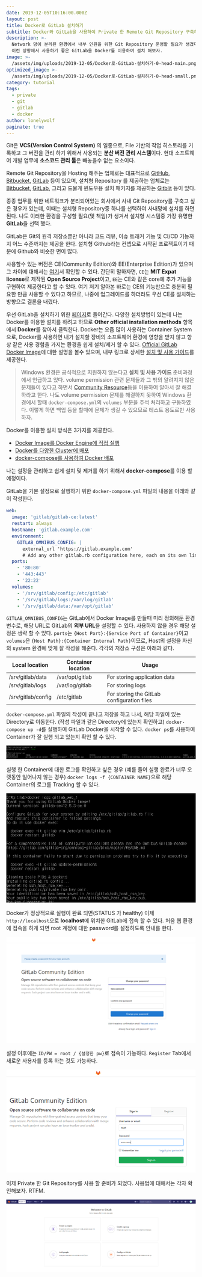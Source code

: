 ```yaml
---
date: 2019-12-05T10:16:00.000Z
layout: post
title: Docker로 GitLab 설치하기
subtitle: Docker와 GitLab을 사용하여 Private 한 Remote Git Repository 구축하기
description: >-
  Network 망이 분리된 환경에서 내부 인원을 위한 Git Repository 운영할 필요가 생겼다.
  이런 상황에서 사용하기 좋은 GitLab을 Docker를 이용하여 설치 해보자.
image: >-
  /assets/img/uploads/2019-12-05/Docker로-GitLab-설치하기-0-head-main.png
optimized_image: >-
  /assets/img/uploads/2019-12-05/Docker로-GitLab-설치하기-0-head-small.png
category: tutorial
tags:
  - private
  - git
  - gitlab
  - docker
author: lonelywolf
paginate: true
---
```


Git은 **VCS(Version Control System)** 의 일종으로, File 기반의 작업 히스토리를 기록하고 그 버전을 관리 하기 위해서 사용되는 **분산 버전 관리 시스템**이다. 현대 소프트웨어 개발 업무에 **소스코드 관리 툴**은 빼놓을수 없는 요소이다.

Remote Git Repository을 Hosting 해주는 업체로는 대표적으로 [GitHub][github-url], [Bitbucket][bitbucket-url], [GitLab][gitlab-url] 등이 있으며, 설치형 Repository 를 제공하는 업체로는 [Bitbucket][bitbucket-url], [GitLab][gitlab-url], 그리고 드물게 윈도우용 설치 패키지를 제공하는 [Gitblit][gitblit-url] 등이 있다.

종종 업무를 위한 네트워크가 분리되어있는 회사에서 사내 Git Repository를 구축고 싶은 경우가 있는데, 이때는 설치형 Repository중 하나를 선택하여 사내망에 설치를 하면 된다. 나도 이러한 환경을 구성할 필요(및 책임)가 생겨서 설치형 시스템중 가장 유명한 **GitLab**을 선택 했다.

GitLab은 Git의 원격 저장소뿐만 아니라 코드 리뷰, 이슈 트래커 기능 및 CI/CD 기능까지 어느 수준까지는 제공을 한다. 설치형 Github라는 컨셉으로 시작된 프로젝트이기 때문에 Github와 비슷한 면이 많다.

사용할수 있는 버전은 CE(Community Edition)와 EE(Enterprise Edition)가 있으며 그 차이에 대해서는 [여기][gitlab-ce-or-ee]서 확인할 수 있다. 간단히 말하자면, `CE`는 **MIT Expat license**로 제작된 **Open Source Project**이고, `EE`는 CE와 같은 core에 추가 기능을 구현하여 제공한다고 할 수 있다. 여기 저기 알아본 바로는 CE의 기능만으로 충분히 필요한 만큼 사용할 수 있다고 하므로, 나중에 업그레이드를 하더라도 우선 CE를 설치하는 방향으로 결론을 내렸다.

우선 GitLab을 설치하기 위한 [페이지][gitlab-ce-install]로 들어간다. 다양한 설치방법이 있는데 나는 Docker를 이용한 설치를 하려고 하므로 **Other official installation methods** 항목에서 **Docker**를 찾아서 클릭한다. Docker는 요즘 많이 사용하는 Container System으로, Docker를 사용하면 내가 설치할 장비의 소프트웨어 환경에 영향을 받지 않고 항상 같은 사용 경험을 가지는 환경을 쉽게 설치/제거 할 수 있다. [Official GitLab Docker Image][gitlab-ce-official-docker]에 대한 설명을 볼수 있으며, 내부 링크로 상세한 [설치 및 사용 가이드][gitlab-ce-docker-install]를 제공한다.

> Windows 환경은 공식적으로 지원하지 않는다고 **설치 및 사용 가이드** 준비과정에서 언급하고 있다. volume permission 관련 문제들과 그 밖의 알려지지 않은 문제들이 있다고 하면서 [Community Resource][gitlab-help-url]등을 이용하여 알아서 잘 해결하라고 한다. 나도 volume permission 문제를 해결하지 못하여 Windows 환경에서 할때 `docker-compose.yml`의 `volumes` 부분을 주석 처리하고 구동하였다. 이렇게 하면 백업 등을 할때에 문제가 생길 수 있으므로 테스트 용도로만 사용하자.

Docker를 이용한 설치 방식은 3가지를 제공한다.
* [Docker Image를 Docker Engine에 직접 실행][gitlab-docker-run]
* [Docker를 다양한 Cluster에 배포][gitlab-docker-cluster]
* [docker-compose를 사용하여 Docker 배포][gitlab-docker-compose]

나는 설정을 관리하고 쉽게 설치 및 제거를 하기 위해서 **docker-compose**를 이용 할 예정이다.

GitLab을 기본 설정으로 실행하기 위한 `docker-compose.yml` 파일의 내용을 아래와 같이 작성한다. 

```yml
web:
  image: 'gitlab/gitlab-ce:latest'
  restart: always
  hostname: 'gitlab.example.com'
  environment:
    GITLAB_OMNIBUS_CONFIG: |
      external_url 'https://gitlab.example.com'
      # Add any other gitlab.rb configuration here, each on its own line
  ports:
    - '80:80'
    - '443:443'
    - '22:22'
  volumes:
    - '/srv/gitlab/config:/etc/gitlab'
    - '/srv/gitlab/logs:/var/log/gitlab'
    - '/srv/gitlab/data:/var/opt/gitlab'
```

`GITLAB_OMNIBUS_CONFIG`는 GitLab에서 Docker Image를 만들때 미리 정의해둔 환경변수로, 해당 URL로 GitLab의 **외부 URL**을 설정할 수 있다. 사용하지 않을 경우 해당 설정은 생략 할 수 있다. `ports`는 `{Host Port}:{Service Port of Container}`이고 `volumes`은 `{Host Path}:{Container Internal Path}`이므로, Host의 설정을 자신의 system 환경에 맞게 잘 작성을 해준다. 각각의 저장소 구성은 아래과 같다.

<table>
  <thead>
    <th>Local location</th>
    <th>Container location</th>
    <th>Usage</th>
  </thead>
  <tbody>
    <tr>
      <td>/srv/gitlab/data</td>
      <td>/var/opt/gitlab</td>
      <td>For storing application data</td>
    </tr>
    <tr>
      <td>/srv/gitlab/logs</td>
      <td>/var/log/gitlab</td>
      <td>For storing logs</td>
    </tr>
    <tr>
      <td>/srv/gitlab/config</td>
      <td>/etc/gitlab</td>
      <td>For storing the GitLab configuration files</td>
    </tr>
  </tbody>
</table>

`docker-compose.yml` 파일의 작성이 끝나고 저장을 하고 나서, 해당 파일이 있는 Directory로 이동한다. (작성 파일과 같은 Directory에 있는지 확인하고) `docker-compose up -d`를 실행하여 GitLab Docker을 시작할 수 있다. `docker ps`를 사용하여 Container가 잘 실행 되고 있는지 확인 할 수 있다.

![Docker run and check image][img-1]

실행 한 Container에 대한 로그를 확인하고 싶은 경우 (예를 들어 실행 완료가  너무 오랫동안 일어나지 않는 경우) `docker logs -f {CONTAINER NAME}`으로 해당 Container의 로그를 Tracking 할 수 있다.

![Docker log check image][img-2]

Docker가 정상적으로 실행이 완료 되면(STATUS 가 healthy) 이제 `http://localhost`으로 **localhost**에 위치한 GitLab에 접속 할 수 있다. 처음 웹 환경에 접속을 하게 되면 root 계정에 대한 password를 설정하도록 안내를 한다.

![Setup root password][img-3]

설정 이후에는 `ID/PW = root / {설정한 pw}`로 접속이 가능하다. `Register` Tab에서 새로운 사용자를 등록 하는 것도 가능하다.

![Login page][img-4]

이제 Private 한 Git Repository를 사용 할 준비가 되었다. 사용법에 대해서는 각자 확인해보자. RTFM.

![Main page][img-5]


<!-- MARKDOWN LINKS --> 
[github-url]: https://github.com/
[bitbucket-url]: https://bitbucket.org/
[gitlab-url]: https://gitlab.com/
[gitblit-url]: http://gitblit.com/
[gitlab-ce-or-ee]: https://about.gitlab.com/install/ce-or-ee/
[gitlab-ce-install]: https://about.gitlab.com/install/?version=ce
[gitlab-ce-official-docker]: https://docs.gitlab.com/ce/install/docker.html
[gitlab-ce-docker-install]: https://docs.gitlab.com/omnibus/docker/
[gitlab-help-url]: https://about.gitlab.com/get-help/
[gitlab-docker-run]: https://docs.gitlab.com/omnibus/docker/#run-the-image
[gitlab-docker-cluster]: https://docs.gitlab.com/omnibus/docker/#install-gitlab-into-a-cluster
[gitlab-docker-compose]: https://docs.gitlab.com/omnibus/docker/#install-gitlab-using-docker-compose

<!-- IMAGES -->
[img-1]: /assets/img/uploads/2019-12-05/Docker로-GitLab-설치하기-1-docker-run.png "Docker run and check image"
[img-2]: /assets/img/uploads/2019-12-05/Docker로-GitLab-설치하기-2-docker-logs.png "Docker log check image"
[img-3]: /assets/img/uploads/2019-12-05/Docker로-GitLab-설치하기-3-setup-root-pw.png "Setup root password"
[img-4]: /assets/img/uploads/2019-12-05/Docker로-GitLab-설치하기-4-login-page.png "Login page"
[img-5]: /assets/img/uploads/2019-12-05/Docker로-GitLab-설치하기-5-main-page.png "Main page"
